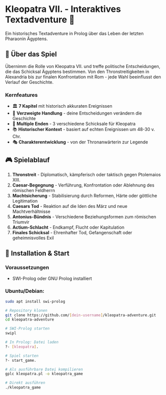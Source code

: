 # Kleopatra VII. - Interaktives Textadventure 🏺

Ein historisches Textadventure in Prolog über das Leben der letzten Pharaonin Ägyptens.

## 📖 Über das Spiel

Übernimm die Rolle von Kleopatra VII. und treffe politische Entscheidungen, die das Schicksal Ägyptens bestimmen. Von den Thronstreitigkeiten in Alexandria bis zur finalen Konfrontation mit Rom - jede Wahl beeinflusst den Verlauf der Geschichte.

### Kernfeatures
- 🏛️ **7 Kapitel** mit historisch akkuraten Ereignissen
- 🔀 **Verzweigte Handlung** - deine Entscheidungen verändern die Geschichte
- 👑 **Multiple Enden** - 3 verschiedene Schicksale für Kleopatra
- 📚 **Historischer Kontext** - basiert auf echten Ereignissen um 48-30 v. Chr.
- 🎭 **Charakterentwicklung** - von der Thronanwärterin zur Legende

## 🎮 Spielablauf

1. **Thronstreit** - Diplomatisch, kämpferisch oder taktisch gegen Ptolemaios XIII.
2. **Caesar-Begegnung** - Verführung, Konfrontation oder Ablehnung des römischen Feldherrn
3. **Machtsicherung** - Stabilisierung durch Reformen, Härte oder göttliche Legitimation
4. **Caesars Tod** - Reaktion auf die Iden des März und neue Machtverhältnisse
5. **Antonius-Bündnis** - Verschiedene Beziehungsformen zum römischen Triumvir
6. **Actium-Schlacht** - Endkampf, Flucht oder Kapitulation
7. **Finales Schicksal** - Ehrenhafter Tod, Gefangenschaft oder geheimnisvolles Exil

## 🚀 Installation & Start

### Voraussetzungen
- SWI-Prolog oder GNU Prolog installiert

### Ubuntu/Debian:
```bash
sudo apt install swi-prolog

# Repository klonen
git clone https://github.com/[dein-username]/kleopatra-adventure.git
cd kleopatra-adventure

# SWI-Prolog starten
swipl

# In Prolog: Datei laden
?- [kleopatra].

# Spiel starten
?- start_game.

# Als ausführbare Datei kompilieren
gplc kleopatra.pl -o kleopatra_game

# Direkt ausführen
./kleopatra_game
